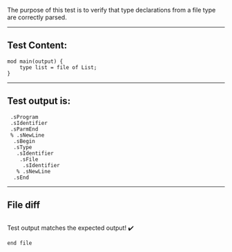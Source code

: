 The purpose of this test is to verify that type declarations from a file type are correctly parsed.

-------------------------

Test Content: 
-------------------------
```
mod main(output) {
    type list = file of List;
}
```
------------------------
Test output is: 
-------------------------
```
 .sProgram
 .sIdentifier
 .sParmEnd
 % .sNewLine
  .sBegin
  .sType
   .sIdentifier
    .sFile
     .sIdentifier
   % .sNewLine
  .sEnd

```
------------------------

File diff
-------------------------
```diff

```
Test output matches the expected output! :heavy_check_mark:

```
end file
